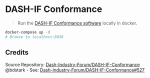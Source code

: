 # DASH-IF Conformance 

> Run the [DASH-IF Conformance software](https://github.com/Dash-Industry-Forum/DASH-IF-Conformance) locally in docker.

```bash
docker-compose up -d
# Browse to localhost:8030
```

## Credits

Source Repository: [Dash-Industry-Forum/DASH-IF-Conformance](https://github.com/Dash-Industry-Forum/DASH-IF-Conformance)   
@bdstark - See: [Dash-Industry-Forum/DASH-IF-Conformance#527](https://github.com/Dash-Industry-Forum/DASH-IF-Conformance/issues/527)
